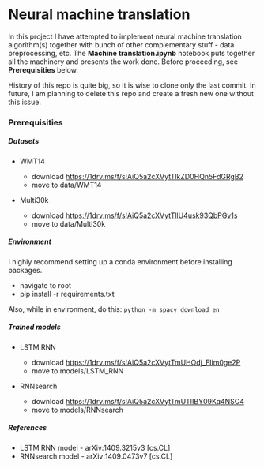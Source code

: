 # Neural machine translation
In this project I have attempted to implement neural machine translation algorithm(s) together with bunch of other complementary stuff -
data preprocessing, etc. The **Machine translation.ipynb** notebook puts together all the machinery and presents the work done. Before
proceeding, see **Prerequisities** below.

History of this repo is quite big, so it is wise to clone only the last commit. In future, I am planning to delete this repo and create a fresh new one without this issue.

### Prerequisities
##### Datasets
* WMT14  
  * download https://1drv.ms/f/s!AiQ5a2cXVytTlkZD0HQn5FdGRgB2  
  * move to data/WMT14

* Multi30k  
  * download https://1drv.ms/f/s!AiQ5a2cXVytTllU4usk93QbPGv1s  
  * move to data/Multi30k

##### Environment
I highly recommend setting up a conda environment before installing packages.
* navigate to root
* pip install -r requirements.txt

Also, while in environment, do this:
`python -m spacy download en`

##### Trained models
* LSTM RNN
   * download https://1drv.ms/f/s!AiQ5a2cXVytTmUHOdj_FIim0ge2P
   * move to models/LSTM_RNN

* RNNsearch
   * download https://1drv.ms/f/s!AiQ5a2cXVytTmUTIIBY09Kq4NSC4
   * move to models/RNNsearch

##### References
* LSTM RNN model - arXiv:1409.3215v3 [cs.CL]
* RNNsearch model - arXiv:1409.0473v7 [cs.CL]
